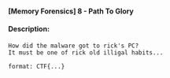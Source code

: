 #### [Memory Forensics] 8 - Path To Glory  

#### Description:   

```
How did the malware got to rick's PC?
It must be one of rick old illigal habits...

format: CTF{...}
```

